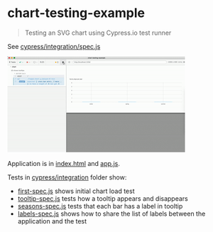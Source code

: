 # chart-testing-example
> Testing an SVG chart using Cypress.io test runner

See [cypress/integration/spec.js](cypress/integration/spec.js)

![Cypress running the test](images/chart-test.gif)

Application is in [index.html](index.html) and [app.js](app.js).

Tests in [cypress/integration](cypress/integration) folder show:

- [first-spec.js](cypress/integration/first-spec.js) shows initial chart load test
- [tooltip-spec.js](cypress/integration/tooltip-spec.js) tests how a tooltip appears and disappears
- [seasons-spec.js](cypress/integration/seasons-spec.js) tests that each bar has a label in tooltip
- [labels-spec.js](cypress/integration/labels-spec.js) shows how to share the list of labels between the application and the test

[renovate-badge]: https://img.shields.io/badge/renovate-app-blue.svg
[renovate-app]: https://renovateapp.com/
